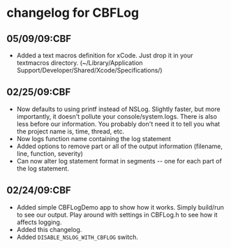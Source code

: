 changelog for CBFLog
===================

05/09/09:CBF
------------
- Added a text macros definition for xCode. Just drop it in your textmacros
directory. (~/Library/Application
Support/Developer/Shared/Xcode/Specifications/)

02/25/09:CBF
------------
- Now defaults to using printf instead of NSLog. Slightly faster, but more
	importantly, it doesn't pollute your console/system.logs. There is also 
	less before our information. You probably don't need
	it to tell you what the project name is, time, thread, etc.
- Now logs function name containing the log statement
- Added options to remove part or all of the output information (filename,
	line, function, severity)
- Can now alter log statement format in segments -- one for each part of
the log statement.


02/24/09:CBF
------------
- Added simple CBFLogDemo app to show how it works. Simply build/run to see
	our output. Play around with settings in CBFLog.h to see how it affects
	logging.
- Added this changelog.
- Added `DISABLE_NSLOG_WITH_CBFLOG` switch.

